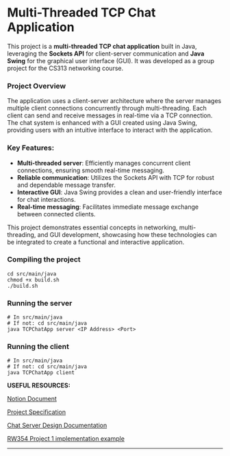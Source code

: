 # Multi-Threaded TCP Chat Application

This project is a **multi-threaded TCP chat application** built in Java, leveraging the **Sockets API** for client-server communication and **Java Swing** for the graphical user interface (GUI). It was developed as a group project for the CS313 networking course.

### **Project Overview**  
The application uses a client-server architecture where the server manages multiple client connections concurrently through multi-threading. Each client can send and receive messages in real-time via a TCP connection. The chat system is enhanced with a GUI created using Java Swing, providing users with an intuitive interface to interact with the application.

### **Key Features:**
- **Multi-threaded server**: Efficiently manages concurrent client connections, ensuring smooth real-time messaging.
- **Reliable communication**: Utilizes the Sockets API with TCP for robust and dependable message transfer.
- **Interactive GUI**: Java Swing provides a clean and user-friendly interface for chat interactions.
- **Real-time messaging**: Facilitates immediate message exchange between connected clients.

This project demonstrates essential concepts in networking, multi-threading, and GUI development, showcasing how these technologies can be integrated to create a functional and interactive application.

### Compiling the project
```shell
cd src/main/java
chmod +x build.sh
./build.sh
```

### Running the server
```shell
# In src/main/java
# If not: cd src/main/java
java TCPChatApp server <IP Address> <Port>
```

### Running the client
```shell
# In src/main/java
# If not: cd src/main/java
java TCPChatApp client
```
 
**USEFUL RESOURCES:**

[Notion Document](https://www.notion.so/invite/d1cb5828b9464fec174f77872cd84ad634178656)

[Project Specification](https://cs354.cs.sun.ac.za/ASSIGNMENTS/Assignment1.pdf)

[Chat Server Design Documentation](https://lisas.de/~hauser/download/chatserver.pdf)

[RW354 Project 1 implementation example](https://github.com/ArnoldVssr/VoIP)

---
